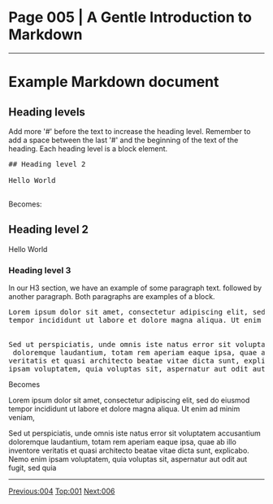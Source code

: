 # Page 005 | A Gentle Introduction to Markdown
***

# Example Markdown document

## Heading levels

Add more '#' before the text to increase the heading level. Remember to add a
space between the last '#' and the beginning of the text of the heading.
Each heading level is a block element.

<pre>
## Heading level 2

Hello World

</pre>

Becomes:


## Heading level 2

Hello World

### Heading level 3

In our H3 section, we have an example of some paragraph text.
followed by another paragraph. Both paragraphs are examples of a block.

<pre>
Lorem ipsum dolor sit amet, consectetur adipiscing elit, sed do eiusmod
tempor incididunt ut labore et dolore magna aliqua. Ut enim ad minim veniam,


Sed ut perspiciatis, unde omnis iste natus error sit voluptatem accusantium
 doloremque laudantium, totam rem aperiam eaque ipsa, quae ab illo inventore
veritatis et quasi architecto beatae vitae dicta sunt, explicabo. Nemo enim
ipsam voluptatem, quia voluptas sit, aspernatur aut odit aut fugit, sed quia
</pre>



Becomes


Lorem ipsum dolor sit amet, consectetur adipiscing elit, sed do eiusmod
tempor incididunt ut labore et dolore magna aliqua. Ut enim ad minim veniam,


Sed ut perspiciatis, unde omnis iste natus error sit voluptatem accusantium
 doloremque laudantium, totam rem aperiam eaque ipsa, quae ab illo inventore
veritatis et quasi architecto beatae vitae dicta sunt, explicabo. Nemo enim
ipsam voluptatem, quia voluptas sit, aspernatur aut odit aut fugit, sed quia
***

[Previous:004](004-hello.md) [Top:001](001-intro_bio.md) [Next:006](006-text_spans.md)
